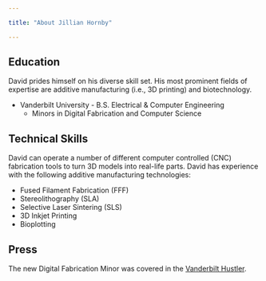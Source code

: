 ```yaml
---

title: "About Jillian Hornby"

---
```


## Education

David prides himself on his diverse skill set. His most prominent fields of expertise are additive manufacturing (i.e., 3D printing) and biotechnology. 

* Vanderbilt University - B.S. Electrical & Computer Engineering
  * Minors in Digital Fabrication and Computer Science

## Technical Skills

David can operate a number of different computer controlled (CNC) fabrication tools to turn 3D models into real-life parts. David has experience with the following additive manufacturing technologies:

* Fused Filament Fabrication (FFF)
* Stereolithography (SLA)
* Selective Laser Sintering (SLS)
* 3D Inkjet Printing
* Bioplotting

## Press 

The new Digital Fabrication Minor was covered in the [Vanderbilt Hustler](https://vanderbilthustler.com/2022/11/09/digital-fabrication-minor-introduced-for-2022-23-academic-year/).
